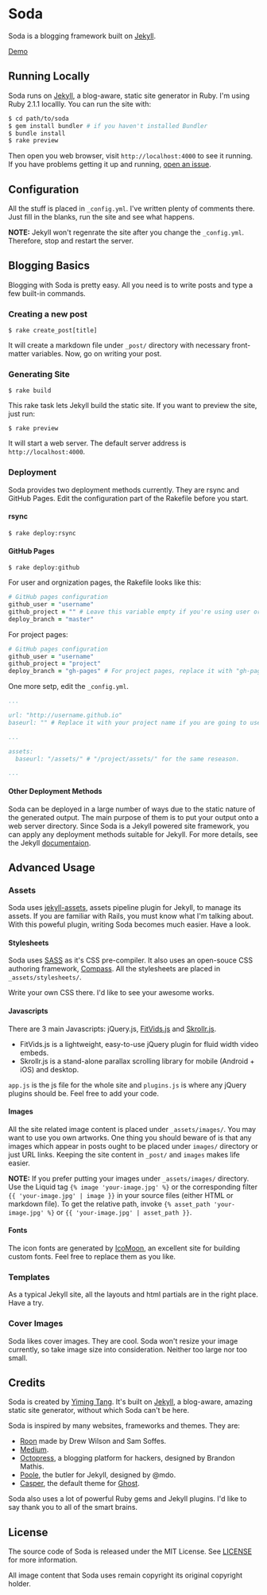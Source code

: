 # Soda

Soda is a blogging framework built on [Jekyll](http://jekyllrb.com/).

[Demo]( http://yimingtang.github.io/soda/)

## Running Locally

Soda runs on [Jekyll](https://github.com/jekyll/jekyll), a blog-aware, static site generator in Ruby. I'm using Ruby 2.1.1 locallly. You can run the site with:

``` sh
$ cd path/to/soda
$ gem install bundler # if you haven't installed Bundler
$ bundle install
$ rake preview
```

Then open you web browser, visit `http://localhost:4000` to see it running. If you have problems getting it up and running, [open an issue](https://github.com/yimingtang/soda/issues/new).


## Configuration

All the stuff is placed in `_config.yml`. I've written plenty of comments there. Just fill in the blanks, run the site and see what happens.

**NOTE:** Jekyll won't regenrate the site after you change the `_config.yml`. Therefore, stop and restart the server.


## Blogging Basics

Blogging with Soda is pretty easy. All you need is to write posts and type a few built-in commands.

### Creating a new post

```
$ rake create_post[title]
```

It will create a markdown file under `_post/` directory with necessary front-matter variables. Now, go on writing your post.

### Generating Site

```
$ rake build
```

This rake task lets Jekyll build the static site. If you want to preview the site, just run:

```
$ rake preview
```

It will start a web server. The default server address is `http://localhost:4000`.

### Deployment

Soda provides two deployment methods currently. They are rsync and GitHub Pages. Edit the configuration part of the Rakefile before you start.

#### rsync

```
$ rake deploy:rsync
```

#### GitHub Pages

```
$ rake deploy:github
```

For user and orgnization pages, the Rakefile looks like this:

``` ruby
# GitHub pages configuration
github_user = "username"
github_project = "" # Leave this variable empty if you're using user or organization pages
deploy_branch = "master"
```

For project pages:

``` ruby
# GitHub pages configuration
github_user = "username"
github_project = "project"
deploy_branch = "gh-pages" # For project pages, replace it with "gh-pages"
```

One more setp, edit the `_config.yml`.

``` yaml
...

url: "http://username.github.io"
baseurl: "" # Replace it with your project name if you are going to use pages for project

...

assets:
  baseurl: "/assets/" # "/project/assets/" for the same reseason.

...
```

#### Other Deployment Methods

Soda can be deployed in a large number of ways due to the static nature of the generated output. The main purpose of them is to put your output onto a web server directory. Since Soda is a Jekyll powered site framework, you can apply any deployment methods suitable for Jekyll. For more details, see the Jekyll [documentaion](http://jekyllrb.com/docs/deployment-methods/).


## Advanced Usage

### Assets

Soda uses [jekyll-assets](https://github.com/ixti/jekyll-assets), assets pipeline plugin for Jekyll, to manage its assets. If you are familiar with Rails, you must know what I'm talking about. With this poweful plugin, writing Soda becomes much easier. Have a look.

#### Stylesheets

Soda uses [SASS](http://sass-lang.com/) as it's CSS pre-compiler. It also uses an open-souce CSS authoring framework, [Compass](http://compass-style.org/). All the stylesheets are placed in `_assets/stylesheets/`.

Write your own CSS there. I'd like to see your awesome works.

#### Javascripts

There are 3 main Javascripts: jQuery.js, [FitVids.js](https://github.com/davatron5000/FitVids.js) and [Skrollr.js](https://github.com/Prinzhorn/skrollr).

* FitVids.js is a lightweight, easy-to-use jQuery plugin for fluid width video embeds.
* Skrollr.js is a stand-alone parallax scrolling library for mobile (Android + iOS) and desktop.

`app.js` is the js file for the whole site and `plugins.js` is where any jQuery plugins should be. Feel free to add your code.

#### Images

All the site related image content is placed under `_assets/images/`. You may want to use you own artworks. One thing you should beware of is that any images which appear in posts ought to be placed under `images/` directory or just URL links. Keeping the site content in `_post/` and `images` makes life easier.

**NOTE:** If you prefer putting your images under `_assets/images/` directory. Use the Liquid tag `{% image 'your-image.jpg' %}` or the corresponding filter `{{ 'your-image.jpg' | image }}` in your source files (either HTML or markdown file). To get the relative path, invoke `{% asset_path 'your-image.jpg' %}` or `{{ 'your-image.jpg' | asset_path }}`.

#### Fonts

The icon fonts are generated by [IcoMoon](http://icomoon.io/), an excellent site for building custom fonts. Feel free to replace them as you like.


### Templates

As a typical Jekyll site, all the layouts and html partials are in the right place. Have a try.


### Cover Images

Soda likes cover images. They are cool. Soda won't resize your image currently, so take image size into consideration. Neither too large nor too small.

## Credits

Soda is created by [Yiming Tang](https://twitter.com/yiming_t). It's built on [Jekyll](https://github.com/jekyll/jekyll), a blog-aware, amazing static site generator, without which Soda can't be here.

Soda is inspired by many websites, frameworks and themes. They are:

* [Roon](https://roon.io/) made by Drew Wilson and Sam Soffes.
* [Medium](https://medium.com/).
* [Octopress](https://github.com/imathis/octopress), a blogging platform for hackers, designed by Brandon Mathis.
* [Poole](https://github.com/poole/poole), the butler for Jekyll, designed by @mdo.
* [Casper](https://github.com/TryGhost/Casper), the default theme for [Ghost](http://github.com/tryghost/ghost/).

Soda also uses a lot of powerful Ruby gems and Jekyll plugins. I'd like to say thank you to all of the smart brains.

## License

The source code of Soda is released under the MIT License. See [LICENSE](https://github.com/yimingtang/soda/blob/master/LICENSE) for more information.

All image content that Soda uses remain copyright its original copyright holder.
